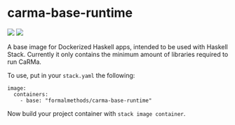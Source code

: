 # carma-base-runtime

[![](https://images.microbadger.com/badges/version/formalmethods/carma-base-runtime.svg)](https://hub.docker.com/r/formalmethods/carma-base-runtime)
[![](https://images.microbadger.com/badges/image/formalmethods/carma-base-runtime.svg)](https://microbadger.com/images/formalmethods/carma-base-runtime)

A base image for Dockerized Haskell apps, intended to be used with
Haskell Stack. Currently it only contains the minimum amount of
libraries required to run CaRMa.

To use, put in your `stack.yaml` the following:

    image:
      containers:
        - base: "formalmethods/carma-base-runtime"

Now build your project container with `stack image container`.
